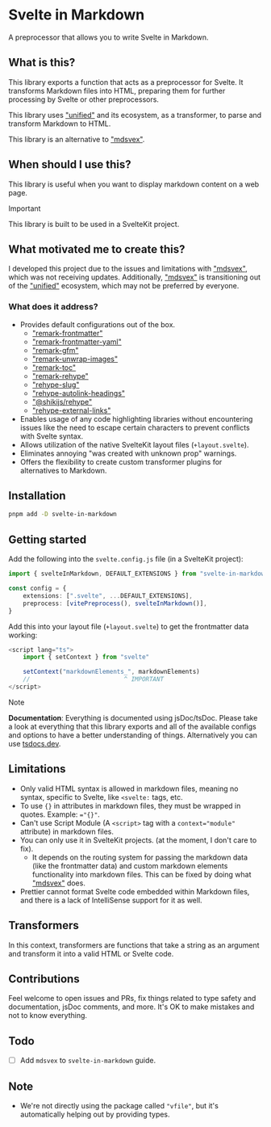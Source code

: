 # Svelte in Markdown

A preprocessor that allows you to write Svelte in Markdown.

## What is this?

This library exports a function that acts as a preprocessor for Svelte. It transforms Markdown files into HTML, preparing them for further processing by Svelte or other preprocessors.

This library uses ["unified"](https://github.com/unifiedjs/unified) and its ecosystem, as a transformer, to parse and transform Markdown to HTML.

This library is an alternative to ["mdsvex"](https://github.com/pngwn/mdsvex).

## When should I use this?

This library is useful when you want to display markdown content on a web page.

> [!IMPORTANT]
> This library is built to be used in a SvelteKit project.

## What motivated me to create this?

I developed this project due to the issues and limitations with ["mdsvex"](https://github.com/pngwn/mdsvex), which was not receiving updates. Additionally, ["mdsvex"](https://github.com/pngwn/mdsvex) is transitioning out of the ["unified"](https://github.com/unifiedjs/unified) ecosystem, which may not be preferred by everyone.

### What does it address?

-   Provides default configurations out of the box.
    -   ["remark-frontmatter"](https://www.npmjs.com/package/remark-frontmatter)
    -   ["remark-frontmatter-yaml"](https://www.npmjs.com/package/remark-frontmatter-yaml)
    -   ["remark-gfm"](https://www.npmjs.com/package/remark-gfm)
    -   ["remark-unwrap-images"](https://www.npmjs.com/package/remark-unwrap-images)
    -   ["remark-toc"](https://www.npmjs.com/package/remark-toc)
    -   ["remark-rehype"](https://www.npmjs.com/package/remark-rehype)
    -   ["rehype-slug"](https://www.npmjs.com/package/rehype-slug)
    -   ["rehype-autolink-headings"](https://www.npmjs.com/package/rehype-autolink-headings)
    -   ["@shikijs/rehype"](https://www.npmjs.com/package/@shikijs/rehype)
    -   ["rehype-external-links"](https://www.npmjs.com/package/rehype-external-links)
-   Enables usage of any code highlighting libraries without encountering issues like the need to escape certain characters to prevent conflicts with Svelte syntax.
-   Allows utilization of the native SvelteKit layout files (`+layout.svelte`).
-   Eliminates annoying "was created with unknown prop" warnings.
-   Offers the flexibility to create custom transformer plugins for alternatives to Markdown.

## Installation

```bash
pnpm add -D svelte-in-markdown
```

## Getting started

Add the following into the `svelte.config.js` file (in a SvelteKit project):

```ts
import { svelteInMarkdown, DEFAULT_EXTENSIONS } from "svelte-in-markdown"

const config = {
    extensions: [".svelte", ...DEFAULT_EXTENSIONS],
    preprocess: [vitePreprocess(), svelteInMarkdown()],
}
```

Add this into your layout file (`+layout.svelte`) to get the frontmatter data working:

<!-- prettier-ignore -->
```ts
<script lang="ts">
    import { setContext } from "svelte"

    setContext("markdownElements_", markdownElements)
    //                          ^ IMPORTANT
</script>
```

<!-- prettier-ignore -->
> [!NOTE]
> **Documentation**: Everything is documented using jsDoc/tsDoc. Please take a look at everything that this library exports and all of the available configs and options to have a better understanding of things. Alternatively you can use [tsdocs.dev](https://tsdocs.dev/docs/svelte-in-markdown).

## Limitations

-   Only valid HTML syntax is allowed in markdown files, meaning no syntax, specific to Svelte, like `<svelte:` tags, etc.
-   To use `{}` in attributes in markdown files, they must be wrapped in quotes. Example: `="{}"`.
-   Can't use Script Module (A `<script>` tag with a `context="module"` attribute) in markdown files.
-   You can only use it in SvelteKit projects. (at the moment, I don't care to fix).
    -   It depends on the routing system for passing the markdown data (like the frontmatter data) and custom markdown elements functionality into markdown files. This can be fixed by doing what ["mdsvex"](https://github.com/pngwn/mdsvex) does.
-   Prettier cannot format Svelte code embedded within Markdown files, and there is a lack of IntelliSense support for it as well.

## Transformers

In this context, transformers are functions that take a string as an argument and transform it into a valid HTML or Svelte code.

## Contributions

Feel welcome to open issues and PRs, fix things related to type safety and documentation, jsDoc comments, and more. It's OK to make mistakes and not to know everything.

## Todo

-   [ ] Add `mdsvex` to `svelte-in-markdown` guide.

## Note

-   We're not directly using the package called `"vfile"`, but it's automatically helping out by providing types.

